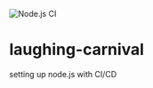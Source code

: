 ![Node.js CI](https://github.com/johnweland/laughing-carnival/workflows/Node.js%20CI/badge.svg)

# laughing-carnival
setting up node.js with CI/CD
